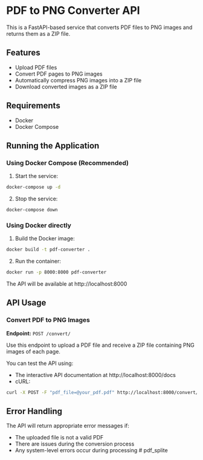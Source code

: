# PDF to PNG Converter API

This is a FastAPI-based service that converts PDF files to PNG images and returns them as a ZIP file.

## Features

- Upload PDF files
- Convert PDF pages to PNG images
- Automatically compress PNG images into a ZIP file
- Download converted images as a ZIP file

## Requirements

- Docker
- Docker Compose

## Running the Application

### Using Docker Compose (Recommended)

1. Start the service:
```bash
docker-compose up -d
```

2. Stop the service:
```bash
docker-compose down
```

### Using Docker directly

1. Build the Docker image:
```bash
docker build -t pdf-converter .
```

2. Run the container:
```bash
docker run -p 8000:8000 pdf-converter
```

The API will be available at http://localhost:8000

## API Usage

### Convert PDF to PNG Images

**Endpoint:** `POST /convert/`

Use this endpoint to upload a PDF file and receive a ZIP file containing PNG images of each page.

You can test the API using:
- The interactive API documentation at http://localhost:8000/docs
- cURL:
```bash
curl -X POST -F "pdf_file=@your_pdf.pdf" http://localhost:8000/convert/ --output converted_images.zip
```

## Error Handling

The API will return appropriate error messages if:
- The uploaded file is not a valid PDF
- There are issues during the conversion process
- Any system-level errors occur during processing # pdf_splite
